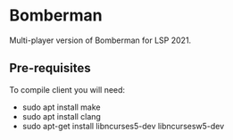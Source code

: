 # Bomberman

Multi-player version of Bomberman for LSP 2021.

## Pre-requisites

To compile client you will need:

- sudo apt install make
- sudo apt install clang
- sudo apt-get install libncurses5-dev libncursesw5-dev

